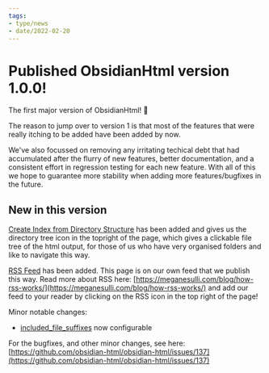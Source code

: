 ```yaml
---
tags:
- type/news
- date/2022-02-20
---
```

   
# Published ObsidianHtml version 1.0.0!   
The first major version of ObsidianHtml! 🎉   
   
The reason to jump over to version 1 is that most of the features that were really itching to be added have been added by now.    
   
We've also focussed on removing any irritating techical debt that had accumulated after the flurry of new features, better documentation, and a consistent effort in regression testing for each new feature. With all of this we hope to guarantee more stability when adding more features/bugfixes in the future.   
   
## New in this version   
[Create Index from Directory Structure](../Configurations/Create%20Index%20from%20Directory%20Structure.md) has been added and gives us the directory tree icon in the topright of the page, which gives a clickable file tree of the html output, for those of us who have very organised folders and like to navigate this way.   
   
[RSS Feed](../Configurations/RSS%20Feed.md) has been added. This page is on our own feed that we publish this way. Read more about RSS here: [https://meganesulli.com/blog/how-rss-works/](https://meganesulli.com/blog/how-rss-works/) and add our feed to your reader by clicking on the RSS icon in the top right of the page!   
   
Minor notable changes:   
   
- [included_file_suffixes](../Configurations/Configuration%20Options.md#included_file_suffixes) now configurable   
   
For the bugfixes, and other minor changes, see here: [https://github.com/obsidian-html/obsidian-html/issues/137](https://github.com/obsidian-html/obsidian-html/issues/137)